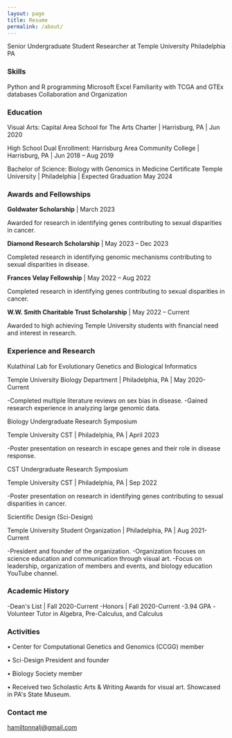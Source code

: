```yaml
---
layout: page
title: Resume
permalink: /about/
---
```

Senior Undergraduate Student Researcher at Temple University Philadelphia PA

### Skills  
Python and R programming
Microsoft Excel
Familiarity with TCGA and GTEx databases
Collaboration and Organization

### Education 
Visual Arts:
Capital Area School for The Arts Charter | Harrisburg, PA | Jun 2020


High School Dual Enrollment:
Harrisburg Area Community College | Harrisburg, PA | Jun 2018 – Aug 2019


Bachelor of Science: Biology with Genomics in Medicine Certificate
Temple University | Philadelphia | Expected Graduation May 2024

### Awards and Fellowships 


__Goldwater Scholarship__ | March 2023


Awarded for research in identifying genes contributing to sexual disparities in cancer.


__Diamond Research Scholarship__ | May 2023 – Dec 2023


Completed research in identifying genomic mechanisms contributing to sexual disparities in disease.


__Frances Velay Fellowship__ | May 2022 – Aug 2022


Completed research in identifying genes contributing to sexual disparities in cancer. 


__W.W. Smith Charitable Trust Scholarship__ | May 2022 – Current


Awarded to high achieving Temple University students with financial need and interest in research.

### Experience and Research 
Kulathinal Lab for Evolutionary Genetics and Biological Informatics

Temple University Biology Department | Philadelphia, PA | May 2020-Current


-Completed multiple literature reviews on sex bias in disease. 
-Gained research experience in analyzing large genomic data. 



Biology Undergraduate Research Symposium 

Temple University CST | Philadelphia, PA | April 2023

-Poster presentation on research in escape genes and their role in disease response.



CST Undergraduate Research Symposium 

Temple University CST | Philadelphia, PA | Sep 2022

-Poster presentation on research in identifying genes contributing to sexual disparities in cancer. 


Scientific Design (Sci-Design)

Temple University Student Organization | Philadelphia, PA | Aug 2021-Current

-President and founder of the organization. 
-Organization focuses on science education and communication through visual art.
-Focus on leadership, organization of members and events, and biology education YouTube channel.

### Academic History 

-Dean's List | Fall 2020-Current
-Honors | Fall 2020-Current
-3.94 GPA
-Volunteer Tutor in Algebra, Pre-Calculus, and Calculus

### Activities  
•	Center for Computational Genetics and Genomics (CCGG) member 


•	Sci-Design President and founder


•	Biology Society member


•	Received two Scholastic Arts & Writing Awards for visual art. Showcased in PA's State Museum.

### Contact me

[hamiltonnalj@gmail.com](mailto:hamiltonnalj@gmail.com)
